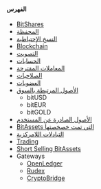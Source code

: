 #### الفهرس

- [BitShares](introduction/bitshares.md)
- [المحفظة](introduction/wallets.md)
- [النسخ الإحتياطية](introduction/backups.md)
- [Blockchain](introduction/blockchain.md)
- [التصويت](voting.md)
- [الحسابات](accounts/general.md)
- [المعاملات المقترحة](accounts/proposed.md)
- [الصلاحيات](accounts/permissions.md)
- [العضويات](accounts/membership.md)
- [الأصول المرتبطة بالسوق](assets/mpa.md) 
    - bitUSD
    - bitEUR
    - bitGOLD
- [الأصول الصادرة عن المستخدم](assets/uia.md)
- [BitAssets التي تمت خصخصتها](assets/privbitassets.md)
- [التبادلات اللامركزية](dex/introduction.md)
- [Trading](dex/trading.md)
- [Short Selling BitAssets](dex/shorting.md)
- Gateways 
    - [OpenLedger](gateways/openledger.md)
    - [Rudex](gateways/rudex.md)
    - [CryptoBridge](gateways/cryptobridge.md)